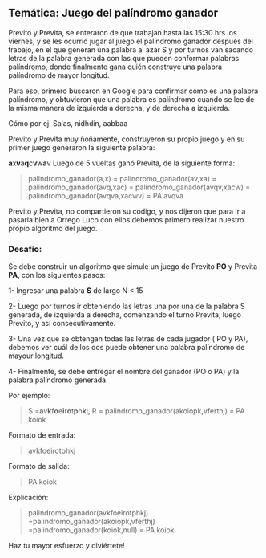 ## Temática: Juego del palíndromo ganador

Previto y Previta, se enteraron de que trabajan hasta las 15:30 hrs los viernes, y se les ocurrió jugar al juego el palíndromo ganador después del trabajo, en el que generan una palabra al azar S y por turnos van sacando letras de la palabra generada con las que pueden conformar palabras palíndromo, donde finalmente gana quién construye una palabra palíndromo de mayor longitud.

Para eso, primero buscaron en Google para confirmar cómo es una palabra palíndromo, y obtuvieron que una palabra es palíndromo cuando se lee de la misma manera de izquierda a derecha, y de derecha a izquierda.

Cómo por ej: Salas, nidhdin, aabbaa

Previto y Previta muy ñoñamente, construyeron su propio juego y en su primer juego generaron la siguiente palabra:

**a**x**v**a**q**c**v**w**a**v
Luego de 5 vueltas ganó Previta, de la siguiente forma:

> palindromo_ganador(a,x)
> = palindromo_ganador(av,xa)
> = palindromo_ganador(avq,xac)
> = palindromo_ganador(avqv,xacw)
> = palindromo_ganador(avqva,xacwv)
> = PA avqva

Previto y Previta, no compartieron su código, y nos dijeron que para ir a pasarla bien a Orrego Luco con ellos debemos primero realizar nuestro propio algoritmo del juego.

### Desafío:

Se debe construir un algoritmo que simule un juego de Previto **PO** y Previta **PA**, con los siguientes pasos:

1- Ingresar una palabra **S** de largo N < 15

2- Luego por turnos ir obteniendo las letras una por una de la palabra S generada, de izquierda a derecha, comenzando el turno Previta, luego Previto, y así consecutivamente.

3- Una vez que se obtengan todas las letras de cada jugador ( PO y PA), debemos ver cuál de los dos puede obtener una palabra palíndromo de mayour longitud.

4- Finalmente, se debe entregar el nombre del ganador (PO o PA) y la palabra palíndromo generada.

Por ejemplo:

> S =**a**v**k**f**o**e**i**r**o**t**p**h**k**j, R = palindromo_ganador(akoiopk,vferthj) = PA koiok

Formato de entrada:

> avkfoeirotphkj

Formato de salida:

> PA koiok

Explicación:

> palindromo_ganador(avkfoeirotphkj) =palindromo_ganador(akoiopk,vferthj)
> =palindromo_ganador(koiok,null)
> = PA koiok

Haz tu mayor esfuerzo y diviértete!
